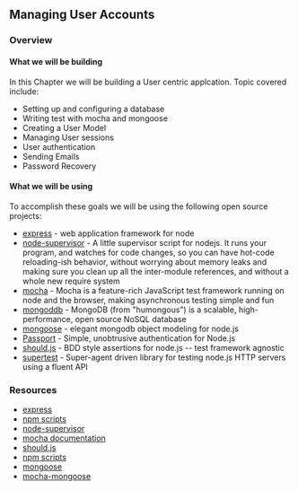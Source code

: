 ## Managing User Accounts

### Overview
#### What we will be building
In this Chapter we will be building a User centric applcation. Topic
covered include:

- Setting up and configuring a database
- Writing test with mocha and mongoose
- Creating a User Model
- Managing User sessions
- User authentication
- Sending Emails
- Password Recovery

#### What we will be using

To accomplish these goals we will be using the following open source
projects:

- [express](http://expressjs.com) - web application framework for node
- [node-supervisor](https://github.com/isaacs/node-supervisor) - A little supervisor script for nodejs. It runs your program, and watches for code changes, so you can have hot-code reloading-ish behavior, without worrying about memory leaks and making sure you clean up all the inter-module references, and without a whole new require system
- [mocha](http://visionmedia.github.com/mocha) - Mocha is a feature-rich JavaScript test framework running on node and the browser, making asynchronous testing simple and fun
- [mongoddb](http://www.mongodb.org) - MongoDB (from "humongous") is a scalable, high-performance, open source NoSQL database
- [mongoose](http://mongoosejs.com) - elegant mongodb object modeling for node.js
- [Passport](http://passportjs.org) - Simple, unobtrusive authentication for Node.js
- [should.js](https://github.com/visionmedia/should.js) - BDD style assertions for node.js -- test framework agnostic
- [supertest](https://github.com/visionmedia/supertest) - Super-agent driven library for testing node.js HTTP servers using a fluent API

### Resources
- [express](https://expressjs.com)
- [npm scripts](https://npmjs.org/doc/scripts.html)
- [node-supervisor](https://github.com/isaacs/node-supervisor)
- [mocha documentation](http://visionmedia.github.com/mocha/)
- [should.js](https://github.com/visionmedia/should.js/)
- [npm scripts](https://npmjs.org/doc/scripts.html)
- [mongoose](http://mongoosejs.com/)
- [mocha-mongoose](https://github.com/elliotf/mocha-mongoose)
